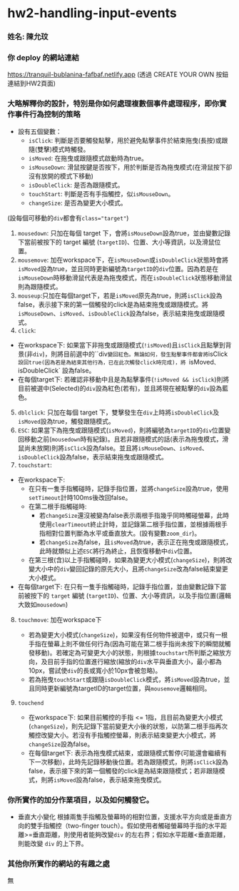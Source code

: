 # hw2-handling-input-events

### 姓名: 陳允玟

### 你 deploy 的網站連結
https://tranquil-bublanina-fafbaf.netlify.app (透過 CREATE YOUR OWN 按鈕連結到HW2頁面)

### 大略解釋你的設計，特別是你如何處理複數個事件處理程序，即你實作事件行為控制的策略

- 設有五個變數：
    - `isClick`: 判斷是否要觸發點擊，用於避免點擊事件於結束拖曳(長按)或跟隨(雙擊)模式時觸發。
    - `isMoved`: 在拖曳或跟隨模式啟動時為true。
    - `isMouseDown`: 滑鼠按鍵是否按下，用於判斷是否為拖曳模式(在滑鼠按下卻沒有放開的模式下移動)
    - `isDoubleClick`: 是否為跟隨模式。
    - `touchStart`: 判斷是否有手指觸控，似`isMouseDown`。
    - `changeSize`: 是否為變更大小模式。

(設每個可移動的`div`都會有`class="target"`)
1. `mousedown`: 只加在每個 target 下，會將`isMouseDown`設為true，並由變數記錄下當前被按下的 target 編號 (`targetID`)、位置、大小等資訊，以及滑鼠位置。
2. `mousemove`: 加在workspace下，在`isMouseDown`或`isDoubleClick`狀態時會將`isMoved`設為true，並且同時更新編號為`targetID`的`div`位置。因為若是在`isMouseDown`時移動滑鼠代表是為拖曳模式，而在`isDoubleClick`狀態移動滑鼠則為跟隨模式。
3. `mouseup`:只加在每個target下，若是`isMoved`原先為true，則將`isClick`設為false，表示接下來的第一個觸發的click是為結束拖曳或跟隨模式。將`isMouseDown`、`isMoved`、`isDoubleClick`設為false，表示結束拖曳或跟隨模式。
4. `click`: 
- 在workspace下: 如果當下非拖曳或跟隨模式(`!isMoved`)且`isClick`且點擊到背景(非`div`)，則將目前選中的``div`變回紅色。無論如何，發生點擊事件都會將`isClick`設回true(因為若是為結束其他行為，已在此次觸發click時完成)，將 `isMoved`、`isDoubleClick` 設為false。
- 在每個target下: 若確認非移動中且是為點擊事件(`!isMoved && isClick`)則將目前被選中(Selected)的`div`設為紅色(若有)，並且將現在被點擊的`div`設為藍色。
5. `dblclick`: 只加在每個 target 下，雙擊發生在`div`上時將`isDoubleClick`及`isMoved`設為true，觸發跟隨模式。
6. `ESC`: 如果當下為拖曳或跟隨模式(`isMoved`)，則將編號為`targetID`的`div`位置變回移動之前(`mousedown`時有紀錄)。且若非跟隨模式的話(表示為拖曳模式，滑鼠尚未放開)則將`isClick`設為false。並且將`isMouseDown`、`isMoved`、`isDoubleClick`設為false，表示結束拖曳或跟隨模式。
7. `touchstart`:
- 在workspace下: 
    * 在只有一隻手指觸碰時，記錄手指位置，並將`changeSize`設為true，使用`setTimeout`計時100ms後改回false。
    * 在第二根手指觸碰時:
        * 若`changeSize`還沒被變為false表示兩根手指幾乎同時觸碰螢幕，此時使用`clearTimeout`終止計時，並記錄第二根手指位置，並根據兩根手指相對位置判斷為水平或垂直放大。(設有變數`zoom_dir`)。
        * 若`changeSize`為false，且`isMoved`為true，表示正在拖曳或跟隨模式，此時就類似上述`ESC`將行為終止，且恢復移動中`div`位置。
    * 在第三根(含)以上手指觸碰時，如果為變更大小模式(`changeSize`)，則將改變大小中的`div`變回記錄的原先大小，且將`changeSize`改為false結束變更大小模式。
- 在每個target下: 在只有一隻手指觸碰時，記錄手指位置，並由變數記錄下當前被按下的 `target` 編號 (`targetID`)、位置、大小等資訊，以及手指位置(邏輯大致如`mousedown`)
8. `touchmove`: 加在workspace下
    * 若為變更大小模式(`changeSize`)，如果沒有任何物件被選中，或只有一根手指在螢幕上則不做任何行為(因為可能在第二根手指尚未按下的瞬間就觸發移動)。若確定為可變更大小的狀態，則根據`touchstart`所判斷之縮放方向，及目前手指的位置進行縮放(縮放的`div`水平與垂直大小，最小都為10px，嘗試使`div`的長或寬小於10px會被忽略)。
    * 若為拖曳`touchStart`或跟隨`isDoubleClick`模式，將`isMoved`設為true，並且同時更新編號為targetID的target位置，與`mousemove`邏輯相同。

9. `touchend`
    * 在workspace下: 如果目前觸控的手指 <= 1指，且目前為變更大小模式(`changeSize`)，則先記錄下當前變更大小後的狀態，以防第二根手指再次觸控改變大小。若沒有手指觸控螢幕，則表示結束變更大小模式，將`changeSize`設為false。
    * 在每個target下: 表示為拖曳模式結束，或跟隨模式暫停(可能還會繼續有下一次移動)，此時先記錄移動後位置。若為跟隨模式，則將`isClick`設為false，表示接下來的第一個觸發的click是為結束跟隨模式；若非跟隨模式，則將`isMoved`設為false，表示結束拖曳模式。
    
### 你所實作的加分作業項目，以及如何觸發它。
- 垂直大小變化
根據兩隻手指觸及螢幕時的相對位置，支援水平方向或是垂直方向的雙手指觸控（two-finger touch）。假如使用者觸碰螢幕時手指的水平距離>=垂直距離，則使用者能夠改變`div` 的左右界；假如水平距離<垂直距離，則能改變 `div` 的上下界。

### 其他你所實作的網站的有趣之處
無